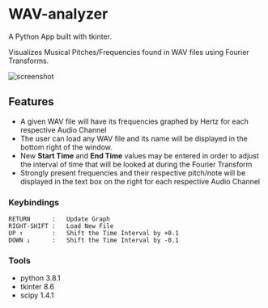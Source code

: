# WAV-analyzer
A Python App built with tkinter.

Visualizes Musical Pitches/Frequencies found in WAV files using Fourier Transforms.

![screenshot](https://user-images.githubusercontent.com/48701178/73523177-e2c3de80-43cf-11ea-828b-7dfa3168991e.png)

## Features
- A given WAV file will have its frequencies graphed by Hertz for each respective Audio Channel 
- The user can load any WAV file and its name will be displayed in the bottom right of the window.
- New **Start Time** and **End Time** values may be entered in order to adjust the interval of time that will be looked at during the Fourier Transform 
- Strongly present frequencies and their respective pitch/note will be displayed in the text box on the right for each respective Audio Channel

### Keybindings
```
RETURN      :   Update Graph
RIGHT-SHIFT :   Load New File
UP ↑        :   Shift the Time Interval by +0.1
DOWN ↓      :   Shift the Time Interval by -0.1
```
### Tools
- python  3.8.1
- tkinter 8.6
- scipy   1.4.1
